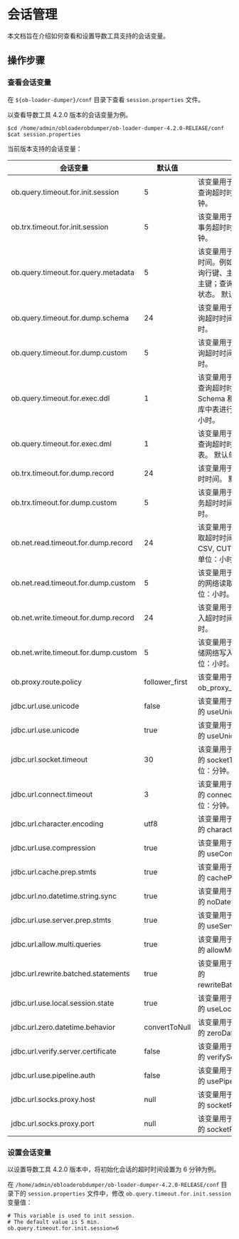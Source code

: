 # 会话管理

本文档旨在介绍如何查看和设置导数工具支持的会话变量。


## 操作步骤

### 查看会话变量

在 `${ob-loader-dumper}/conf` 目录下查看 `session.properties` 文件。

以查看导数工具 4.2.0 版本的会话变量为例。

```shell
$cd /home/admin/obloaderobdumper/ob-loader-dumper-4.2.0-RELEASE/conf
$cat session.properties
```

当前版本支持的会话变量：

|         会话变量    |  默认值   |  说明 |
|-----------------|---------|---------|
| ob.query.timeout.for.init.session   | 5 | 该变量用于设置初始化会话的查询超时时间。默认单位：分钟。         |
| ob.trx.timeout.for.init.session       | 5 | 该变量用于设置初始化会话的事务超时时间。默认单位：分钟。 |
| ob.query.timeout.for.query.metadata | 5 | 该变量用于查询元数据的超时时间。例如：查询数据库；查询行键、主键、宏范围；查询主键；查询唯一键；查询加载状态。 默认单位：分钟。       |
| ob.query.timeout.for.dump.schema | 24 | 该变量用于导出 Schema 的查询超时时间。默认单位：小时。       |
| ob.query.timeout.for.dump.custom | 5 | 该变量用于自定义导出时的查询超时时间。 默认单位：小时。       |
|ob.query.timeout.for.exec.ddl | 1 | 该变量用于执行 DDL 语句的查询超时时间。例如：导入 Schema 和导入数据前对目标库中表进行截断。 默认单位：小时。       |
| ob.query.timeout.for.exec.dml | 1 | 该变量用于执行 DML 语句的查询超时时间。例如：删除表。 默认单位：小时。       |
| ob.trx.timeout.for.dump.record | 24 | 该变量用于导出记录的事务超时时间。 默认单位：小时。       |
| ob.trx.timeout.for.dump.custom | 5 | 该变量用于自定义导出时的事务超时时间。 默认单位：小时。       |
| ob.net.read.timeout.for.dump.record| 24 | 该变量用于导出记录的网络读取超时时间。该记录支持 CSV, CUT, SQL 格式。默认单位：小时。       |
|ob.net.read.timeout.for.dump.custom | 5 | 该变量用于使用自定义导出时的网络读取超时时间。 默认单位：小时。       |
|ob.net.write.timeout.for.dump.record | 24 | 该变量用于导出记录的网络写入超时时间。 默认单位：小时。       |
|ob.net.write.timeout.for.dump.custom  | 5 | 该变量用于自定义导出时的转储网络写入超时时间。 默认单位：小时。       |
| ob.proxy.route.policy | follower_first | 该变量用于设置会话变量 ob_proxy_route_policy。 |
| jdbc.url.use.unicode | false | 该变量用于设置 jdbc url 选项的 useUnicode。       |
| jdbc.url.use.unicode | true | 该变量用于设置 jdbc url 选项的 useUnicode。     |
|jdbc.url.socket.timeout | 30 | 该变量用于设置 jdbc url 选项的 socketTimeout。 默认单位：分钟。       |
|  jdbc.url.connect.timeout| 3 | 该变量用于设置 jdbc url 选项的 connectTimeout。 默认单位：分钟。       |
| jdbc.url.character.encoding | utf8 | 该变量用于设置 jdbc url 选项的 characterEncoding。       |
|jdbc.url.use.compression  | true | 该变量用于设置 jdbc url 选项的 useCompression。      |
|jdbc.url.cache.prep.stmts|true|该变量用于设置 jdbc url 选项的 cachePrepStmts。|
|jdbc.url.no.datetime.string.sync|true|该变量用于设置 jdbc url 选项的 noDatetimeStringSync。|
|jdbc.url.use.server.prep.stmts|true|该变量用于设置 jdbc url 选项的 useServerPrepStmts。|
|jdbc.url.allow.multi.queries|true|该变量用于设置 jdbc url 选项的 allowMultiQueries。|
|jdbc.url.rewrite.batched.statements|true|该变量用于设置 jdbc url 选项的 rewriteBatchedStatements。|
|jdbc.url.use.local.session.state|true|该变量用于设置 jdbc url 选项的 useLocalSessionState。|
|jdbc.url.zero.datetime.behavior|convertToNull|该变量用于设置 jdbc url 选项的 zeroDateTimeBehavior。|
|jdbc.url.verify.server.certificate|false|该变量用于设置 jdbc url 选项的 verifyServerCertificate。|
|jdbc.url.use.pipeline.auth|false|该变量用于设置 jdbc url 选项的 usePipelineAuth。|
|jdbc.url.socks.proxy.host|null|该变量用于设置 jdbc url 选项的 socketProxyHost。|
|jdbc.url.socks.proxy.port|null|该变量用于设置 jdbc url 选项的 socketProxyPort。|

### 设置会话变量

以设置导数工具 4.2.0 版本中，将初始化会话的超时时间设置为 6 分钟为例。

在 `/home/admin/obloaderobdumper/ob-loader-dumper-4.2.0-RELEASE/conf` 目录下的 `session.properties` 文件中，修改 `ob.query.timeout.for.init.session` 变量值：

```shell
# This variable is used to init session.
# The default value is 5 min.
ob.query.timeout.for.init.session=6
```